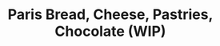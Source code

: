 ---
title: Paris Bread, Cheese, Pastries, Chocolate (WIP)
category: France
image: /assets/list_images/placeholder.png
maps_url: https://maps.app.goo.gl/sh4wS1tFDxHVMZ2k9
---
